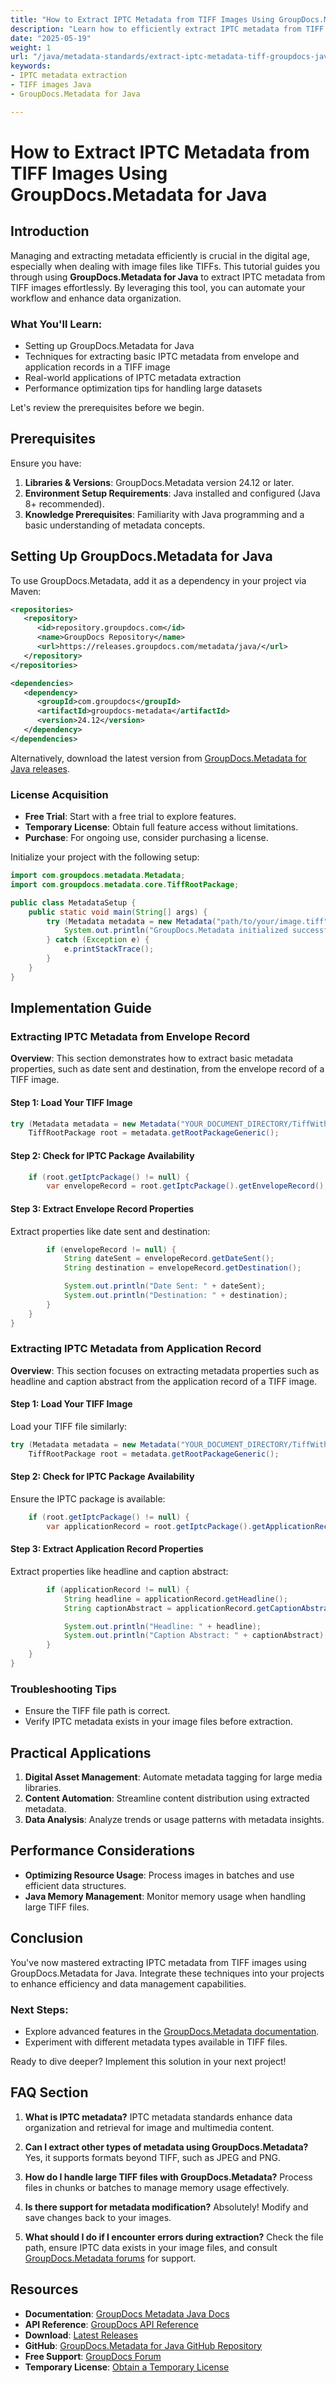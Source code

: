 ```yaml
---
title: "How to Extract IPTC Metadata from TIFF Images Using GroupDocs.Metadata for Java"
description: "Learn how to efficiently extract IPTC metadata from TIFF images using GroupDocs.Metadata for Java. Streamline your image data management with this step-by-step guide."
date: "2025-05-19"
weight: 1
url: "/java/metadata-standards/extract-iptc-metadata-tiff-groupdocs-java/"
keywords:
- IPTC metadata extraction
- TIFF images Java
- GroupDocs.Metadata for Java

---
```



# How to Extract IPTC Metadata from TIFF Images Using GroupDocs.Metadata for Java

## Introduction

Managing and extracting metadata efficiently is crucial in the digital age, especially when dealing with image files like TIFFs. This tutorial guides you through using **GroupDocs.Metadata for Java** to extract IPTC metadata from TIFF images effortlessly. By leveraging this tool, you can automate your workflow and enhance data organization.

### What You'll Learn:
- Setting up GroupDocs.Metadata for Java
- Techniques for extracting basic IPTC metadata from envelope and application records in a TIFF image
- Real-world applications of IPTC metadata extraction
- Performance optimization tips for handling large datasets

Let's review the prerequisites before we begin.

## Prerequisites

Ensure you have:
1. **Libraries & Versions**: GroupDocs.Metadata version 24.12 or later.
2. **Environment Setup Requirements**: Java installed and configured (Java 8+ recommended).
3. **Knowledge Prerequisites**: Familiarity with Java programming and a basic understanding of metadata concepts.

## Setting Up GroupDocs.Metadata for Java

To use GroupDocs.Metadata, add it as a dependency in your project via Maven:

```xml
<repositories>
   <repository>
      <id>repository.groupdocs.com</id>
      <name>GroupDocs Repository</name>
      <url>https://releases.groupdocs.com/metadata/java/</url>
   </repository>
</repositories>

<dependencies>
   <dependency>
      <groupId>com.groupdocs</groupId>
      <artifactId>groupdocs-metadata</artifactId>
      <version>24.12</version>
   </dependency>
</dependencies>
```

Alternatively, download the latest version from [GroupDocs.Metadata for Java releases](https://releases.groupdocs.com/metadata/java/).

### License Acquisition
- **Free Trial**: Start with a free trial to explore features.
- **Temporary License**: Obtain full feature access without limitations.
- **Purchase**: For ongoing use, consider purchasing a license.

Initialize your project with the following setup:

```java
import com.groupdocs.metadata.Metadata;
import com.groupdocs.metadata.core.TiffRootPackage;

public class MetadataSetup {
    public static void main(String[] args) {
        try (Metadata metadata = new Metadata("path/to/your/image.tiff")) {
            System.out.println("GroupDocs.Metadata initialized successfully.");
        } catch (Exception e) {
            e.printStackTrace();
        }
    }
}
```

## Implementation Guide

### Extracting IPTC Metadata from Envelope Record

**Overview**: This section demonstrates how to extract basic metadata properties, such as date sent and destination, from the envelope record of a TIFF image.

#### Step 1: Load Your TIFF Image

```java
try (Metadata metadata = new Metadata("YOUR_DOCUMENT_DIRECTORY/TiffWithIptc")) {
    TiffRootPackage root = metadata.getRootPackageGeneric();
```

#### Step 2: Check for IPTC Package Availability

```java
    if (root.getIptcPackage() != null) {
        var envelopeRecord = root.getIptcPackage().getEnvelopeRecord();
```

#### Step 3: Extract Envelope Record Properties

Extract properties like date sent and destination:

```java
        if (envelopeRecord != null) {
            String dateSent = envelopeRecord.getDateSent();
            String destination = envelopeRecord.getDestination();

            System.out.println("Date Sent: " + dateSent);
            System.out.println("Destination: " + destination);
        }
    }
}
```

### Extracting IPTC Metadata from Application Record

**Overview**: This section focuses on extracting metadata properties such as headline and caption abstract from the application record of a TIFF image.

#### Step 1: Load Your TIFF Image

Load your TIFF file similarly:

```java
try (Metadata metadata = new Metadata("YOUR_DOCUMENT_DIRECTORY/TiffWithIptc")) {
    TiffRootPackage root = metadata.getRootPackageGeneric();
```

#### Step 2: Check for IPTC Package Availability

Ensure the IPTC package is available:

```java
    if (root.getIptcPackage() != null) {
        var applicationRecord = root.getIptcPackage().getApplicationRecord();
```

#### Step 3: Extract Application Record Properties

Extract properties like headline and caption abstract:

```java
        if (applicationRecord != null) {
            String headline = applicationRecord.getHeadline();
            String captionAbstract = applicationRecord.getCaptionAbstract();

            System.out.println("Headline: " + headline);
            System.out.println("Caption Abstract: " + captionAbstract);
        }
    }
}
```

### Troubleshooting Tips
- Ensure the TIFF file path is correct.
- Verify IPTC metadata exists in your image files before extraction.

## Practical Applications
1. **Digital Asset Management**: Automate metadata tagging for large media libraries.
2. **Content Automation**: Streamline content distribution using extracted metadata.
3. **Data Analysis**: Analyze trends or usage patterns with metadata insights.

## Performance Considerations
- **Optimizing Resource Usage**: Process images in batches and use efficient data structures.
- **Java Memory Management**: Monitor memory usage when handling large TIFF files.

## Conclusion

You've now mastered extracting IPTC metadata from TIFF images using GroupDocs.Metadata for Java. Integrate these techniques into your projects to enhance efficiency and data management capabilities.

### Next Steps:
- Explore advanced features in the [GroupDocs.Metadata documentation](https://docs.groupdocs.com/metadata/java/).
- Experiment with different metadata types available in TIFF files.

Ready to dive deeper? Implement this solution in your next project!

## FAQ Section
1. **What is IPTC metadata?** 
   IPTC metadata standards enhance data organization and retrieval for image and multimedia content.

2. **Can I extract other types of metadata using GroupDocs.Metadata?**
   Yes, it supports formats beyond TIFF, such as JPEG and PNG.

3. **How do I handle large TIFF files with GroupDocs.Metadata?**
   Process files in chunks or batches to manage memory usage effectively.

4. **Is there support for metadata modification?**
   Absolutely! Modify and save changes back to your images.

5. **What should I do if I encounter errors during extraction?**
   Check the file path, ensure IPTC data exists in your image files, and consult [GroupDocs.Metadata forums](https://forum.groupdocs.com/c/metadata/) for support.

## Resources
- **Documentation**: [GroupDocs Metadata Java Docs](https://docs.groupdocs.com/metadata/java/)
- **API Reference**: [GroupDocs API Reference](https://reference.groupdocs.com/metadata/java/)
- **Download**: [Latest Releases](https://releases.groupdocs.com/metadata/java/)
- **GitHub**: [GroupDocs.Metadata for Java GitHub Repository](https://github.com/groupdocs-metadata/GroupDocs.Metadata-for-Java)
- **Free Support**: [GroupDocs Forum](https://forum.groupdocs.com/c/metadata/)
- **Temporary License**: [Obtain a Temporary License](https://purchase.groupdocs.com/temporary-license/) 

